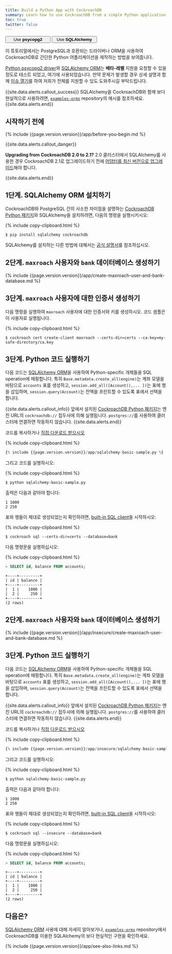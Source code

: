 ```yaml
---
title: Build a Python App with CockroachDB
summary: Learn how to use CockroachDB from a simple Python application with the SQLAlchemy ORM.
toc: true
twitter: false
---
```


<div class="filters filters-big clearfix">
    <a href="build-a-python-app-with-cockroachdb.html"><button style="width: 28%" class="filter-button">Use <strong>psycopg2</strong></button></a>
    <a href="build-a-python-app-with-cockroachdb-sqlalchemy.html"><button style="width: 28%" class="filter-button current">Use <strong>SQLAlchemy</strong></button></a>
</div>

이 튜토리얼에서는 PostgreSQL과 호환되는 드라이버나 ORM을 사용하여 CockroachDB로 간단한 Python 어플리케이션을 제작하는 방법을 보여줍니다.

[Python psycopg2 driver](http://initd.org/psycopg/docs/)와 [SQLAlchemy ORM](https://docs.sqlalchemy.org/en/latest/)는 **베타-레벨** 지원을 요청할 수 있을 정도로 테스트 되었고, 여기에 사용되었습니다. 만약 문제가 발생할 경우 상세 설명과 함께 [이슈 열기](https://github.com/cockroachdb/cockroach/issues/new)를 하여 저희가 전체를 지원할 수 있도 도와주시길 부탁드립니다.

{{site.data.alerts.callout_success}}
SQLAlchemy을 CockroachDB와 함께 보다 현실적으로 사용하려면, [`examples-orms`](https://github.com/cockroachdb/examples-orms) repository의 예시를 참조하세요.
{{site.data.alerts.end}}

## 시작하기 전에

{% include {{page.version.version}}/app/before-you-begin.md %}

{{site.data.alerts.callout_danger}}

**Upgrading from CockroachDB 2.0 to 2.1?** 2.0 클러스터에서 SQLAlchemy를 사용한 경우 CockroachDB 2.1로 업그레이드하기 전에 [어댑터를 최신 버전으로 업그레이드](https://github.com/cockroachdb/cockroachdb-python)해야 합니다.

{{site.data.alerts.end}}

## 1단계. SQLAlchemy ORM 설치하기

CockroachDB와 PostgreSQL 간의 사소한 차이점을 설명하는 [CockroachDB Python 패키지](https://github.com/cockroachdb/cockroachdb-python)와 SQLAlchemy을 설치하려면, 다음의 명령을 실행시키시오:

{% include copy-clipboard.html %}
~~~ shell
$ pip install sqlalchemy cockroachdb
~~~

SQLAlchemy를 설치하는 다른 방법에 대해서는 [공식 설명서](http://docs.sqlalchemy.org/en/latest/intro.html#installation-guide)를 참조하십시오.

<section class="filter-content" markdown="1" data-scope="secure">

## 2단계. `maxroach` 사용자와 `bank` 데이터베이스 생성하기

{% include {{page.version.version}}/app/create-maxroach-user-and-bank-database.md %}

## 3단계. `maxroach` 사용자에 대한 인증서 생성하기

다음 명령을 실행하여 `maxroach` 사용자에 대한 인증서와 키를 생성하시오. 코드 샘플은 이 사용자로 실행됩니다.

{% include copy-clipboard.html %}
~~~ shell
$ cockroach cert create-client maxroach --certs-dir=certs --ca-key=my-safe-directory/ca.key
~~~

## 3단계. Python 코드 실행하기

다음 코드는 [SQLAlchemy ORM](https://docs.sqlalchemy.org/en/latest/)을 사용하여 Python-specific 개체들을 SQL operation에 매핑합니다. 특히 `Base.metadata.create_all(engine)`는 계좌 모델을 바탕으로 `accounts` 표를 생성하고, `session.add_all([Account(),...
])`는 표에 행을 삽입하며, `session.query(Account)`는 잔액을 프린트할 수 있도록 표에서 선택을 합니다.

{{site.data.alerts.callout_info}}
앞에서 설치된 <a href="https://github.com/cockroachdb/cockroachdb-python">CockroachDB Python 패키지</a>는 엔진 URL의 <code>cockroachdb://</code> 접두사에 의해 실행됩니다. <code>postgres://</code>를 사용하여 클러스터에 연결하면 작동하지 않습니다.
{{site.data.alerts.end}}

코드를 복사하거나
<a href="https://raw.githubusercontent.com/cockroachdb/docs/master/_includes/v2.1/app/sqlalchemy-basic-sample.py" download>직접 다운로드 받으시오</a>

{% include copy-clipboard.html %}
~~~ python
{% include {{page.version.version}}/app/sqlalchemy-basic-sample.py %}
~~~

그리고 코드를 실행하시오:

{% include copy-clipboard.html %}
~~~ shell
$ python sqlalchemy-basic-sample.py
~~~

출력은 다음과 같아야 합니다:

~~~ shell
1 1000
2 250
~~~

표와 행들이 제대로 생성되었는지 확인하려면, [built-in SQL client](use-the-built-in-sql-client.html)을 시작하시오:

{% include copy-clipboard.html %}
~~~ shell
$ cockroach sql --certs-dir=certs --database=bank
~~~

다음 명령문을 실행하십시오:

{% include copy-clipboard.html %}
~~~ sql
> SELECT id, balance FROM accounts;
~~~

~~~
+----+---------+
| id | balance |
+----+---------+
|  1 |    1000 |
|  2 |     250 |
+----+---------+
(2 rows)
~~~

</section>

<section class="filter-content" markdown="1" data-scope="insecure">

## 2단계. `maxroach` 사용자와 `bank` 데이터베이스 생성하기

{% include {{page.version.version}}/app/insecure/create-maxroach-user-and-bank-database.md %}

## 3단계. Python 코드 실행하기

다음 코드는 [SQLAlchemy ORM](https://docs.sqlalchemy.org/en/latest/)을 사용하여 Python-specific 개체들을 SQL operation에 매핑합니다. 특히 `Base.metadata.create_all(engine)`는 계좌 모델을 바탕으로 `accounts` 표를 생성하고, `session.add_all([Account(),...
])`는 표에 행을 삽입하며, `session.query(Account)`는 잔액을 프린트할 수 있도록 표에서 선택을 합니다.

{{site.data.alerts.callout_info}}
앞에서 설치된 <a href="https://github.com/cockroachdb/cockroachdb-python">CockroachDB Python 패키지</a>는 엔진 URL의 <code>cockroachdb://</code> 접두사에 의해 실행됩니다. <code>postgres://</code>를 사용하여 클러스터에 연결하면 작동하지 않습니다.
{{site.data.alerts.end}}

코드를 복사하거나
<a href="https://raw.githubusercontent.com/cockroachdb/docs/master/_includes/v2.1/app/insecure/sqlalchemy-basic-sample.py" download>직접 다운로드 받으시오</a>

{% include copy-clipboard.html %}
~~~ python
{% include {{page.version.version}}/app/insecure/sqlalchemy-basic-sample.py %}
~~~

그리고 코드를 실행하시오:

{% include copy-clipboard.html %}
~~~ shell
$ python sqlalchemy-basic-sample.py
~~~

출력은 다음과 같아야 합니다:

~~~ shell
1 1000
2 250
~~~

표와 행들이 제대로 생성되었는지 확인하려면, [built-in SQL client](use-the-built-in-sql-client.html)을 시작하시오:

{% include copy-clipboard.html %}
~~~ shell
$ cockroach sql --insecure --database=bank
~~~

다음 명령문을 실행하십시오:

{% include copy-clipboard.html %}
~~~ sql
> SELECT id, balance FROM accounts;
~~~

~~~
+----+---------+
| id | balance |
+----+---------+
|  1 |    1000 |
|  2 |     250 |
+----+---------+
(2 rows)
~~~

</section>

## 다음은?

[SQLAlchemy ORM](https://docs.sqlalchemy.org/en/latest/) 사용에 대해 자세히 알아보거나, [`examples-orms`](https://github.com/cockroachdb/examples-orms) repository에서 CockroachDB를 이용한 SQLAlchemy의 보다 현실적인 구현을 확인하세요.

{% include {{page.version.version}}/app/see-also-links.md %}
